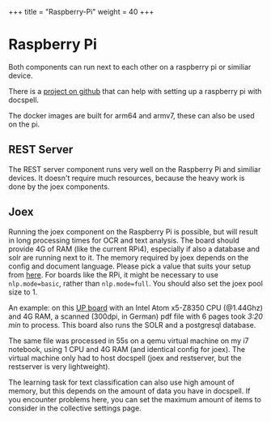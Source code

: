 +++
title = "Raspberry-Pi"
weight = 40
+++

# Raspberry Pi

Both components can run next to each other on a raspberry pi or
similiar device.

There is a [project on
github](https://github.com/docspell/rpi-scripts) that can help with
setting up a raspberry pi with docspell.

The docker images are built for arm64 and armv7, these can also be
used on the pi.


## REST Server

The REST server component runs very well on the Raspberry Pi and
similiar devices. It doesn't require much resources, because the heavy
work is done by the joex components.


## Joex

Running the joex component on the Raspberry Pi is possible, but will
result in long processing times for OCR and text analysis. The board
should provide 4G of RAM (like the current RPi4), especially if also a
database and solr are running next to it. The memory required by joex
depends on the config and document language. Please pick a value that
suits your setup from [here](@/docs/configure/_index.md#memory-usage).
For boards like the RPi, it might be necessary to use
`nlp.mode=basic`, rather than `nlp.mode=full`. You should also set the
joex pool size to 1.

An example: on this [UP
board](https://up-board.org/up/specifications/) with an Intel Atom
x5-Z8350 CPU (@1.44Ghz) and 4G RAM, a scanned (300dpi, in German) pdf
file with 6 pages took *3:20 min* to process. This board also runs the
SOLR and a postgresql database.

The same file was processed in 55s on a qemu virtual machine on my i7
notebook, using 1 CPU and 4G RAM (and identical config for joex). The
virtual machine only had to host docspell (joex and restserver, but
the restserver is very lightweight).

The learning task for text classification can also use high amount of
memory, but this depends on the amount of data you have in docspell.
If you encounter problems here, you can set the maximum amount of
items to consider in the collective settings page.
